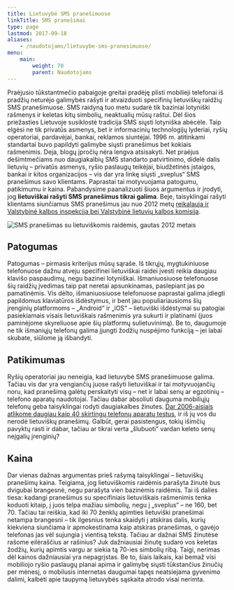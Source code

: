 ```yaml
---
title: Lietuvybė SMS pranešimuose
linkTitle: SMS pranešimai
type: page
lastmod: 2017-09-18
aliases:
    - /naudotojams/lietuvybe-sms-pranesimuose/
menu:
    main:
        weight: 70
        parent: Naudotojams
---
```


Praėjusio tūkstantmečio pabaigoje greitai pradėję plisti mobilieji telefonai iš pradžių neturėjo galimybės rašyti ir
atvaizduoti specifinių lietuviškų raidžių SMS pranešimuose. SMS raidyną tuo metu sudarė tik baziniai lotyniški rašmenys
ir keletas kitų simbolių, neaktualių mūsų raštui. Dėl šios priežasties Lietuvoje susiklostė tradicija SMS siųsti
lotyniška abėcėle. Taip elgėsi ne tik privatūs asmenys, bet ir informacinių technologijų lyderiai, ryšių operatoriai,
pardavėjai, bankai, reklamos siuntėjai. 1996 m. atitinkami standartai buvo papildyti galimybe siųsti pranešimus bet
kokiais rašmenimis. Deja, blogų įpročių nėra lengva atsisakyti. Net praėjus dešimtmečiams nuo daugiakalbių SMS standarto
patvirtinimo, didelė dalis lietuvių – privatūs asmenys, ryšio paslaugų teikėjai, biudžetinės įstaigos, bankai ir kitos
organizacijos – vis dar yra linkę siųsti „sveplus“ SMS pranešimus savo klientams. Paprastai tai motyvuojama patogumu,
patikimumu ir kaina. Pabandysime paanalizuoti šiuos argumentus ir įrodyti, jog **lietuviškai rašyti SMS pranešimus
tikrai galima**. Beje, taisyklingai rašyti klientams siunčiamus SMS pranešimus jau nuo 2012
metų [reikalauja ir Valstybinė kalbos inspekcija bei Valstybinė lietuvių kalbos komisija](https://www.vlkk.lt/naujienos/kitos-naujienos/del-lietuvisko-raidyno-informacinese-trumposiose-zinutese-sms "Valstybinė lietuvių kalbos komisija – Dėl lietuviško raidyno informacinėse trumposiose žinutėse (SMS)").

![SMS pranešimas su lietuviškomis raidėmis, gautas 2012 metais](sms_lt.png "SMS pranešimas su lietuviškomis raidėmis, gautas 2012 metais")

Patogumas
---------

Patogumas – pirmasis kriterijus mūsų sąraše. Iš tikrųjų, mygtukiniuose telefonuose dažnu atveju specifinei lietuviškai
raidei įvesti reikia daugiau klavišo paspaudimų, negu bazinei lotyniškai. Išmaniuosiuose telefonuose šių raidžių
įvedimas taip pat neretai apsunkinamas, paslepiant jas po pamatinėmis. Vis dėlto, išmaniuosiuose telefonuose paprastai
galima įdiegti papildomus klaviatūros išdėstymus, ir bent jau populiariausioms šių įrenginių platformoms – „Android“ ir
„iOS“ – lietuviški išdėstymai su patogiai pasiekiamais visais lietuviškais rašmenimis yra sukurti ir platinami (juos
paminėjome skyreliuose apie šių platformų sulietuvinimą). Be to, daugumoje ne tik išmaniųjų telefonų galima įjungti
žodžių nuspėjimo funkciją – jei labai skubate, siūlome ją išbandyti.

Patikimumas
-----------

Ryšių operatoriai jau neneigia, kad lietuvybė SMS pranešimuose galima. Tačiau vis dar yra vengiančių juose rašyti
lietuviškai ir tai motyvuojančių noru, kad pranešimą galėtų perskaityti visų – net ir labai senų ar egzotinių – telefono
aparatų naudotojai. Tačiau dabar absoliuti dauguma mobiliųjų telefonų geba taisyklingai rodyti daugiakalbes
žinutes. [Dar 2006-aisiais atlikome daugiau kaip 40 skirtingų telefonų aparatų testus](https://web.archive.org/web/20100116145847/http://papartis.infoseka.lt/sms.htm),
ir iš jų vos du nerodė lietuviškų pranešimų. Galbūt, gerai pasistengus, tokių išimčių pavyktų rasti ir dabar, tačiau ar
tikrai verta „šlubuoti“ vardan keleto senų neįgalių įrenginių?

Kaina
-----

Dar vienas dažnas argumentas prieš rašymą taisyklingai – lietuviškų pranešimų kaina. Teigiama, jog lietuviškomis
raidėmis parašyta žinutė bus dvigubai brangesnė, negu parašyta vien bazinėmis raidėmis. Tai iš dalies tiesa: kadangi
pranešimus su specifiniais lietuviškais rašmenimis tenka koduoti kitaip, į juos telpa mažiau simbolių, negu į
„sveplus“ – ne 160, bet 70. Tačiau tai reiškia, kad iki 70 ženklų apimties lietuviški pranešimai netampa brangesni – tik
ilgesnius tenka skaidyti į atskiras dalis, kurių kiekviena siunčiama ir apmokestinama kaip atskiras pranešimas, o gavėjo
telefonas jas vėl sujungia į vientisą tekstą. Tačiau ar dažnai SMS žinutėse rašome eilėraščius ar rašinius? Juk
dažniausiai žinutę sudaro vos keletas žodžių, kurių apimtis vargu ar siekia tą 70-ies simbolių ribą. Taigi, nerimas dėl
kainos dažniausiai yra nepagrįstas. Be to, šiais laikais, kai bemaž visi mobiliojo ryšio paslaugų planai apima ir
galimybę siųsti tūkstančius žinučių per mėnesį, o mobilusis internetas daugumai tapęs neatsiejama gyvenimo dalimi,
kalbėti apie taupymą lietuvybės sąskaita atrodo visai nerimta.

